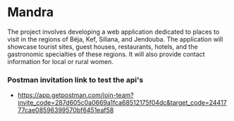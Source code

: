 # Mandra
The project involves developing a web application dedicated to places to visit in the regions of Béja, Kef, Siliana, and Jendouba. The application will showcase tourist sites, guest houses, restaurants, hotels, and the gastronomic specialties of these regions. It will also provide contact information for local or rural women.

### Postman invitation link to test the api's
- https://app.getpostman.com/join-team?invite_code=287d605c0a0669a1fca68512175f04dc&target_code=2441777cae08596399570bf6451eaf58
